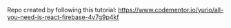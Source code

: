 Repo created by following this tutorial: https://www.codementor.io/yurio/all-you-need-is-react-firebase-4v7g9p4kf

